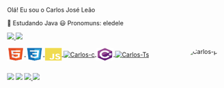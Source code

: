 Olá! Eu sou o Carlos José Leão

🌱 Estudando Java
😃 Pronomuns: eledele

<div>
  <a href="https://github.com/carlos230300">
  <img height="180em" src="https://github-readme-stats.vercel.app/api?username=carlos230300&show_icons=false&theme=dracula&include_all_commits=true&count_private=true"/>
  <img height="180em" src="https://github-readme-stats.vercel.app/api/top-langs/?username=carlos230300&layout=compact&langs_count=7&theme=dracula"/>
</div>
  
 <div style="display: inline_block"><br>      
  <img align="center" alt="Carlos-HTML" height="30" width="40" src="https://raw.githubusercontent.com/devicons/devicon/master/icons/html5/html5-original.svg">
  <img align="center" alt="Carlos-CSS" height="30" width="40" src="https://raw.githubusercontent.com/devicons/devicon/master/icons/css3/css3-original.svg">
  <img align="center" alt="Carlos-Js" height="30" width="40" src="https://raw.githubusercontent.com/devicons/devicon/master/icons/javascript/javascript-plain.svg">
  <img align="center" alt="Carlos-c" height="30" width="40" src="https://cdn.jsdelivr.net/gh/devicons/devicon/icons/c/c-original.svg" />
  <img align="center" alt="Carlos-Csharp" height="30" width="40" src="https://raw.githubusercontent.com/devicons/devicon/master/icons/csharp/csharp-original.svg">
  <img align="center" alt="Carlos-Ts" height="30" width="40" <img src="https://cdn.jsdelivr.net/gh/devicons/devicon/icons/git/git-original.svg" />
  <img align="right" alt="Carlos-pic" height="150" style="border-radius:50px;" src="https://media.discordapp.net/attachments/639956127056134178/890373478988013628/Publicacoes_Instagram_1_1.png?width=676&height=676">
</div>
  
  ##
  
  <div>
  <a href="https://www.instagram.com/leao595/" target="_blank"><img src="https://img.shields.io/badge/-Instagram-%23E4405F?style=for-the-badge&logo=instagram&logoColor=white" target="_blank"></a>
  <a href="https://www.linkedin.com/in/carlos-jos%C3%A9-le%C3%A3o-freitas-962b79209/" target="_blank"><img src="https://img.shields.io/badge/-LinkedIn-%230077B5?style=for-the-badge&logo=linkedin&logoColor=white" target="_blank"></a> 
  <a href="https://www.facebook.com/profile.php?id=100034547001558" target="_blank"><img src="https://img.shields.io/badge/Facebook-1877F2?style=for-the-badge&logo=facebook&logoColor=white"</a>
  <a href="https://api.whatsapp.com/send?phone=5531973534959" target="_blank"><img src="https://img.shields.io/badge/WhatsApp-25D366?style=for-the-badge&logo=whatsapp&logoColor=white"</a> 
  </div>
    
    
